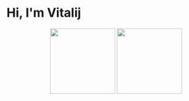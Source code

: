 # Hi, I'm Vitalij
<p align='center'> 
   <a href="https://github-readme-stats.vercel.app/api?username=vbubluk&show_icons=true&count_private=true"> 
     <img height=150 src="https://github-readme-stats.vercel.app/api?username=vbubluk&show_icons=true&count_private=true"/></a> 
  <a href="https://github.com/vbubluk/github-readme-stats"> 
    <img height=150 src="https://github-readme-stats.vercel.app/api/top-langs/?username=vbubluk&layout=compact"/></a> 
</p>
